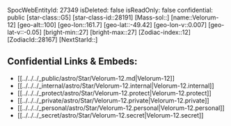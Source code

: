 ﻿---
location: [-49.42,-161.7,100]
type: Star
tags:
- astro/Star

---
SpocWebEntityId: 27349
isDeleted: false
isReadOnly: false
confidential: public
[star-class::G5]
[star-class-id::28191]
[Mass-sol::]
[name::Velorum-12]
[geo-alt::100]
[geo-lon::161.7]
[geo-lat::-49.42]
[geo-lon-v::0.007]
[geo-lat-v::-0.05]
[bright-min::27]
[bright-max::27]
[Zodiac-index::12]
[ZodiacId::28167]
[NextStarId::]



## Confidential Links & Embeds: 
- [[../../../_public/astro/Star/Velorum-12.md|Velorum-12]] 
- [[../../../_internal/astro/Star/Velorum-12.internal|Velorum-12.internal]] 
- [[../../../_protect/astro/Star/Velorum-12.protect|Velorum-12.protect]] 
- [[../../../_private/astro/Star/Velorum-12.private|Velorum-12.private]] 
- [[../../../_personal/astro/Star/Velorum-12.personal|Velorum-12.personal]] 
- [[../../../_secret/astro/Star/Velorum-12.secret|Velorum-12.secret]] 
